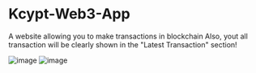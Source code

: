 # Kcypt-Web3-App
A website allowing you to make transactions in blockchain
Also, yout all transaction will be clearly shown in the "Latest Transaction" section!

![image](https://user-images.githubusercontent.com/52618403/154847693-5400b574-dceb-42b9-ad86-36bbbf519994.png)
![image](https://user-images.githubusercontent.com/52618403/154847714-25395a69-44eb-4da6-b782-94f2e9eec00d.png)
